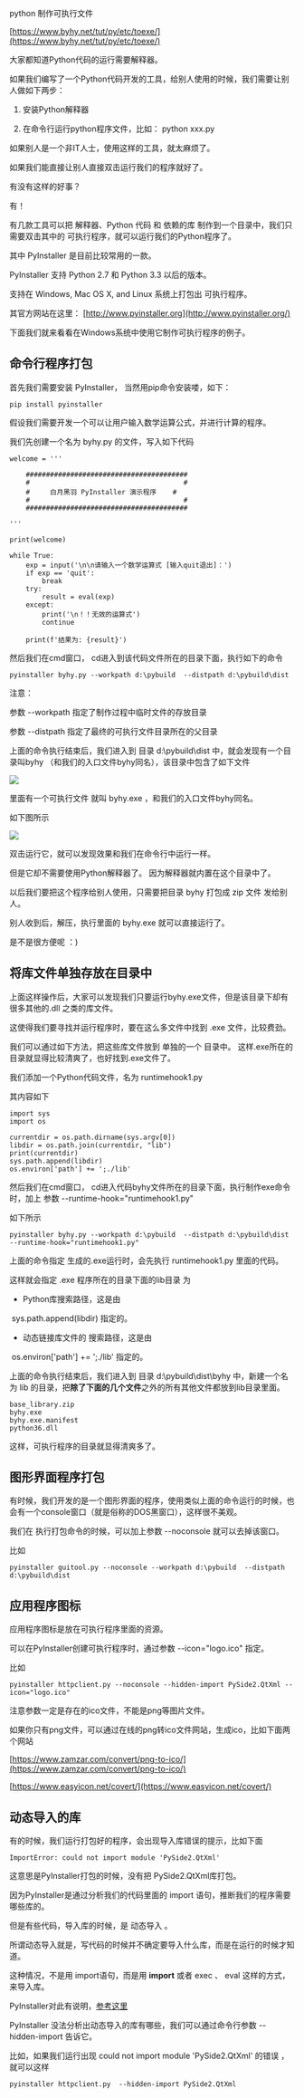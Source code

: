 python 制作可执行文件

[https://www.byhy.net/tut/py/etc/toexe/](https://www.byhy.net/tut/py/etc/toexe/)

大家都知道Python代码的运行需要解释器。

如果我们编写了一个Python代码开发的工具，给别人使用的时候，我们需要让别人做如下两步：

1. 安装Python解释器

1. 在命令行运行python程序文件，比如： python xxx.py

如果别人是一个非IT人士，使用这样的工具，就太麻烦了。

如果我们能直接让别人直接双击运行我们的程序就好了。

有没有这样的好事？

有！

有几款工具可以把 解释器、Python 代码 和 依赖的库 制作到一个目录中，我们只需要双击其中的 可执行程序，就可以运行我们的Python程序了。

其中 PyInstaller 是目前比较常用的一款。

PyInstaller 支持 Python 2.7 和 Python 3.3 以后的版本。

支持在 Windows, Mac OS X, and Linux 系统上打包出 可执行程序。

其官方网站在这里： [http://www.pyinstaller.org](http://www.pyinstaller.org/)

下面我们就来看看在Windows系统中使用它制作可执行程序的例子。

## 命令行程序打包

首先我们需要安装 PyInstaller， 当然用pip命令安装喽，如下：

```
pip install pyinstaller

```

假设我们需要开发一个可以让用户输入数学运算公式，并进行计算的程序。

我们先创建一个名为 byhy.py 的文件，写入如下代码

```
welcome = '''

    ########################################
    #                                      #
    #     白月黑羽 PyInstaller 演示程序    #
    #                                      #
    ########################################

'''

print(welcome)

while True:
    exp = input('\n\n请输入一个数学运算式 [输入quit退出]：')
    if exp == 'quit':
        break
    try:
        result = eval(exp)
    except:
        print('\n！！无效的运算式')
        continue

    print(f'结果为: {result}')

```

然后我们在cmd窗口， cd进入到该代码文件所在的目录下面，执行如下的命令

```
pyinstaller byhy.py --workpath d:\pybuild  --distpath d:\pybuild\dist

```

注意：

参数 --workpath 指定了制作过程中临时文件的存放目录

参数 --distpath 指定了最终的可执行文件目录所在的父目录

上面的命令执行结束后，我们进入到 目录 d:\pybuild\dist 中，就会发现有一个目录叫byhy （和我们的入口文件byhy同名），该目录中包含了如下文件

![](D:/download/youdaonote-pull-master/data/Technology/Python/python杂乱/images/WEBRESOURCE38e86f15f0a20881cd693ec5f2cf340astickPicture.png)

里面有一个可执行文件 就叫 byhy.exe ，和我们的入口文件byhy同名。

如下图所示

![](D:/download/youdaonote-pull-master/data/Technology/Python/python杂乱/images/WEBRESOURCE0f2e8826811777f306c8f72d4d40b99bstickPicture.png)

双击运行它，就可以发现效果和我们在命令行中运行一样。

但是它却不需要使用Python解释器了。 因为解释器就内置在这个目录中了。

以后我们要把这个程序给别人使用，只需要把目录 byhy 打包成 zip 文件 发给别人。

别人收到后，解压，执行里面的 byhy.exe 就可以直接运行了。

是不是很方便呢 ：)

## 将库文件单独存放在目录中

上面这样操作后，大家可以发现我们只要运行byhy.exe文件，但是该目录下却有很多其他的.dll 之类的库文件。

这使得我们要寻找并运行程序时，要在这么多文件中找到 .exe 文件，比较费劲。

我们可以通过如下方法，把这些库文件放到 单独的一个 目录中。 这样.exe所在的目录就显得比较清爽了，也好找到.exe文件了。

我们添加一个Python代码文件，名为 runtimehook1.py

其内容如下

```
import sys
import os

currentdir = os.path.dirname(sys.argv[0])
libdir = os.path.join(currentdir, "lib")
print(currentdir)
sys.path.append(libdir)
os.environ['path'] += ';./lib'

```

然后我们在cmd窗口， cd进入代码byhy文件所在的目录下面，执行制作exe命令时，加上 参数 --runtime-hook="runtimehook1.py"

如下所示

```
pyinstaller byhy.py --workpath d:\pybuild  --distpath d:\pybuild\dist --runtime-hook="runtimehook1.py"

```

上面的命令指定 生成的.exe运行时，会先执行 runtimehook1.py 里面的代码。

这样就会指定 .exe 程序所在的目录下面的lib目录 为

- Python库搜索路径，这是由

 sys.path.append(libdir) 指定的。

- 动态链接库文件的 搜索路径，这是由

 os.environ['path'] += ';./lib' 指定的。

上面的命令执行结束后，我们进入到 目录 d:\pybuild\dist\byhy 中，新建一个名为 lib 的目录，把**除了下面的几个文件**之外的所有其他文件都放到lib目录里面。

```
base_library.zip
byhy.exe
byhy.exe.manifest
python36.dll

```

这样，可执行程序的目录就显得清爽多了。

## 图形界面程序打包

有时候，我们开发的是一个图形界面的程序，使用类似上面的命令运行的时候，也会有一个console窗口（就是俗称的DOS黑窗口），这样很不美观。

我们在 执行打包命令的时候，可以加上参数 --noconsole 就可以去掉该窗口。

比如

```
pyinstaller guitool.py --noconsole --workpath d:\pybuild  --distpath d:\pybuild\dist

```

## 应用程序图标

应用程序图标是放在可执行程序里面的资源。

可以在PyInstaller创建可执行程序时，通过参数 --icon="logo.ico" 指定。

比如

```
pyinstaller httpclient.py --noconsole --hidden-import PySide2.QtXml --icon="logo.ico"

```

注意参数一定是存在的ico文件，不能是png等图片文件。

如果你只有png文件，可以通过在线的png转ico文件网站，生成ico，比如下面两个网站

[](https://www.zamzar.com/convert/png-to-ico/)[https://www.zamzar.com/convert/png-to-ico/](https://www.zamzar.com/convert/png-to-ico/)

[](https://www.easyicon.net/covert/)[https://www.easyicon.net/covert/](https://www.easyicon.net/covert/)

## 动态导入的库

有的时候，我们运行打包好的程序，会出现导入库错误的提示，比如下面

```
ImportError: could not import module 'PySide2.QtXml'

```

这意思是PyInstaller打包的时候，没有把 PySide2.QtXml库打包。

因为PyInstaller是通过分析我们的代码里面的 import 语句，推断我们的程序需要哪些库的。

但是有些代码，导入库的时候，是 动态导入 。

所谓动态导入就是，写代码的时候并不确定要导入什么库，而是在运行的时候才知道。

这种情况，不是用 import语句，而是用 __import__ 或者 exec 、 eval 这样的方式，来导入库。

PyInstaller对此有说明，[参考这里](https://pythonhosted.org/PyInstaller/when-things-go-wrong.html#listing-hidden-imports)

PyInstaller 没法分析出动态导入的库有哪些，我们可以通过命令行参数 --hidden-import 告诉它。

比如，如果我们运行出现 could not import module 'PySide2.QtXml' 的错误 ， 就可以这样

```
pyinstaller httpclient.py  --hidden-import PySide2.QtXml
```